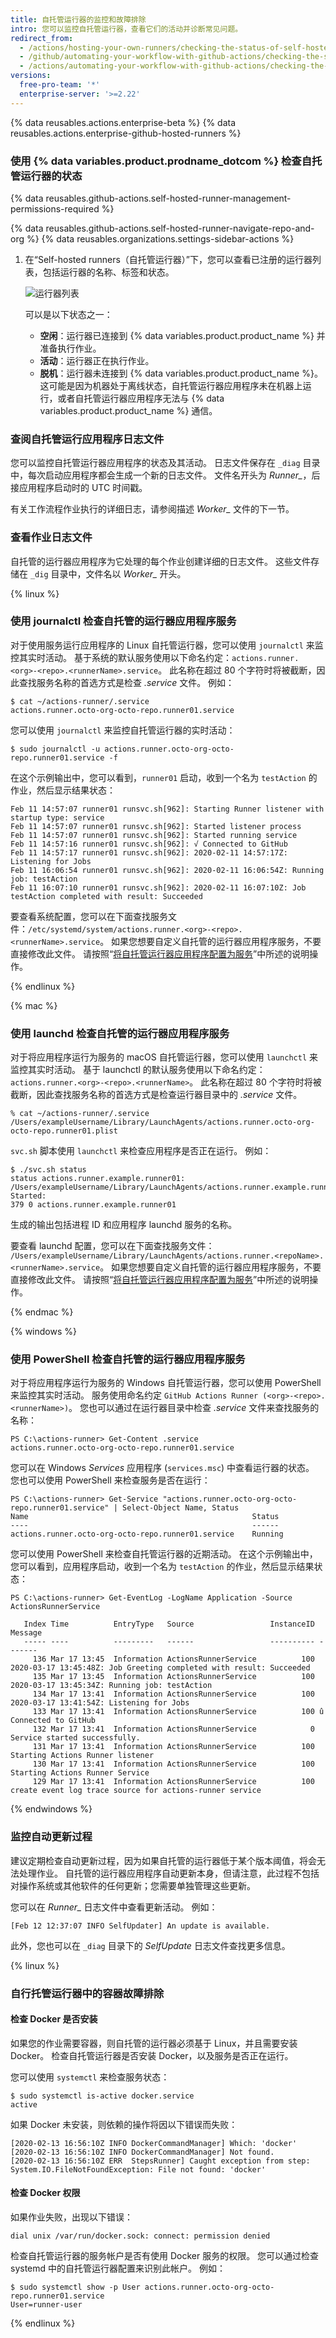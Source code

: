 ```yaml
---
title: 自托管运行器的监控和故障排除
intro: 您可以监控自托管运行器，查看它们的活动并诊断常见问题。
redirect_from:
  - /actions/hosting-your-own-runners/checking-the-status-of-self-hosted-runners
  - /github/automating-your-workflow-with-github-actions/checking-the-status-of-self-hosted-runners
  - /actions/automating-your-workflow-with-github-actions/checking-the-status-of-self-hosted-runners
versions:
  free-pro-team: '*'
  enterprise-server: '>=2.22'
---
```


{% data reusables.actions.enterprise-beta %}
{% data reusables.actions.enterprise-github-hosted-runners %}

### 使用 {% data variables.product.prodname_dotcom %} 检查自托管运行器的状态

{% data reusables.github-actions.self-hosted-runner-management-permissions-required %}

{% data reusables.github-actions.self-hosted-runner-navigate-repo-and-org %}
{% data reusables.organizations.settings-sidebar-actions %}
1. 在“Self-hosted runners（自托管运行器）”下，您可以查看已注册的运行器列表，包括运行器的名称、标签和状态。

    ![运行器列表](/assets/images/help/settings/actions-runner-list.png)

    可以是以下状态之一：

    * **空闲**：运行器已连接到 {% data variables.product.product_name %} 并准备执行作业。
    * **活动**：运行器正在执行作业。
    * **脱机**：运行器未连接到 {% data variables.product.product_name %}。 这可能是因为机器处于离线状态，自托管运行器应用程序未在机器上运行，或者自托管运行器应用程序无法与 {% data variables.product.product_name %} 通信。


### 查阅自托管运行应用程序日志文件

您可以监控自托管运行器应用程序的状态及其活动。 日志文件保存在 `_diag` 目录中，每次启动应用程序都会生成一个新的日志文件。 文件名开头为 *Runner_*，后接应用程序启动时的 UTC 时间戳。

有关工作流程作业执行的详细日志，请参阅描述 *Worker_* 文件的下一节。

### 查看作业日志文件

自托管的运行器应用程序为它处理的每个作业创建详细的日志文件。 这些文件存储在 `_dig` 目录中，文件名以 *Worker_* 开头。

{% linux %}

### 使用 journalctl 检查自托管的运行器应用程序服务

对于使用服务运行应用程序的 Linux 自托管运行器，您可以使用 `journalctl` 来监控其实时活动。 基于系统的默认服务使用以下命名约定：`actions.runner.<org>-<repo>.<runnerName>.service`。 此名称在超过 80 个字符时将被截断，因此查找服务名称的首选方式是检查 _.service_ 文件。 例如：

```shell
$ cat ~/actions-runner/.service
actions.runner.octo-org-octo-repo.runner01.service
```

您可以使用 `journalctl` 来监控自托管运行器的实时活动：

```shell
$ sudo journalctl -u actions.runner.octo-org-octo-repo.runner01.service -f
```

在这个示例输出中，您可以看到，`runner01` 启动，收到一个名为 `testAction` 的作业，然后显示结果状态：

```shell
Feb 11 14:57:07 runner01 runsvc.sh[962]: Starting Runner listener with startup type: service
Feb 11 14:57:07 runner01 runsvc.sh[962]: Started listener process
Feb 11 14:57:07 runner01 runsvc.sh[962]: Started running service
Feb 11 14:57:16 runner01 runsvc.sh[962]: √ Connected to GitHub
Feb 11 14:57:17 runner01 runsvc.sh[962]: 2020-02-11 14:57:17Z: Listening for Jobs
Feb 11 16:06:54 runner01 runsvc.sh[962]: 2020-02-11 16:06:54Z: Running job: testAction
Feb 11 16:07:10 runner01 runsvc.sh[962]: 2020-02-11 16:07:10Z: Job testAction completed with result: Succeeded
```

要查看系统配置，您可以在下面查找服务文件：`/etc/systemd/system/actions.runner.<org>-<repo>.<runnerName>.service`。 如果您想要自定义自托管的运行器应用程序服务，不要直接修改此文件。 请按照“[将自托管运行器应用程序配置为服务](/actions/hosting-your-own-runners/configuring-the-self-hosted-runner-application-as-a-service#customizing-the-self-hosted-runner-service)”中所述的说明操作。

{% endlinux %}

{% mac %}

### 使用 launchd 检查自托管的运行器应用程序服务

对于将应用程序运行为服务的 macOS 自托管运行器，您可以使用 `launchctl` 来监控其实时活动。 基于 launchctl 的默认服务使用以下命名约定：`actions.runner.<org>-<repo>.<runnerName>`。 此名称在超过 80 个字符时将被截断，因此查找服务名称的首选方式是检查运行器目录中的 _.service_ 文件。

```shell
% cat ~/actions-runner/.service
/Users/exampleUsername/Library/LaunchAgents/actions.runner.octo-org-octo-repo.runner01.plist
```

`svc.sh` 脚本使用 `launchctl` 来检查应用程序是否正在运行。 例如：

```shell
$ ./svc.sh status
status actions.runner.example.runner01:
/Users/exampleUsername/Library/LaunchAgents/actions.runner.example.runner01.plist
Started:
379 0 actions.runner.example.runner01
```

生成的输出包括进程 ID 和应用程序 launchd 服务的名称。

要查看 launchd 配置，您可以在下面查找服务文件： `/Users/exampleUsername/Library/LaunchAgents/actions.runner.<repoName>.<runnerName>.service`。 如果您想要自定义自托管的运行器应用程序服务，不要直接修改此文件。 请按照“[将自托管运行器应用程序配置为服务](/actions/hosting-your-own-runners/configuring-the-self-hosted-runner-application-as-a-service#customizing-the-self-hosted-runner-service-1)”中所述的说明操作。

{% endmac %}


{% windows %}

### 使用 PowerShell 检查自托管的运行器应用程序服务

对于将应用程序运行为服务的 Windows 自托管运行器，您可以使用 PowerShell 来监控其实时活动。 服务使用命名约定 `GitHub Actions Runner (<org>-<repo>.<runnerName>)`。 您也可以通过在运行器目录中检查 _.service_ 文件来查找服务的名称：

```shell
PS C:\actions-runner> Get-Content .service
actions.runner.octo-org-octo-repo.runner01.service
```

您可以在 Windows _Services_ 应用程序 (`services.msc`) 中查看运行器的状态。 您也可以使用 PowerShell 来检查服务是否在运行：

```shell
PS C:\actions-runner> Get-Service "actions.runner.octo-org-octo-repo.runner01.service" | Select-Object Name, Status
Name                                                  Status
----                                                  ------
actions.runner.octo-org-octo-repo.runner01.service    Running
```

您可以使用 PowerShell 来检查自托管运行器的近期活动。 在这个示例输出中，您可以看到，应用程序启动，收到一个名为 `testAction` 的作业，然后显示结果状态：

```shell
PS C:\actions-runner> Get-EventLog -LogName Application -Source ActionsRunnerService

   Index Time          EntryType   Source                 InstanceID Message
   ----- ----          ---------   ------                 ---------- -------
     136 Mar 17 13:45  Information ActionsRunnerService          100 2020-03-17 13:45:48Z: Job Greeting completed with result: Succeeded
     135 Mar 17 13:45  Information ActionsRunnerService          100 2020-03-17 13:45:34Z: Running job: testAction
     134 Mar 17 13:41  Information ActionsRunnerService          100 2020-03-17 13:41:54Z: Listening for Jobs
     133 Mar 17 13:41  Information ActionsRunnerService          100 û Connected to GitHub
     132 Mar 17 13:41  Information ActionsRunnerService            0 Service started successfully.
     131 Mar 17 13:41  Information ActionsRunnerService          100 Starting Actions Runner listener
     130 Mar 17 13:41  Information ActionsRunnerService          100 Starting Actions Runner Service
     129 Mar 17 13:41  Information ActionsRunnerService          100 create event log trace source for actions-runner service
```

{% endwindows %}

### 监控自动更新过程

建议定期检查自动更新过程，因为如果自托管的运行器低于某个版本阈值，将会无法处理作业。 自托管的运行器应用程序自动更新本身，但请注意，此过程不包括对操作系统或其他软件的任何更新；您需要单独管理这些更新。

您可以在 *Runner_* 日志文件中查看更新活动。 例如：

```shell
[Feb 12 12:37:07 INFO SelfUpdater] An update is available.
```

此外，您也可以在 `_diag` 目录下的 _SelfUpdate_ 日志文件查找更多信息。

{% linux %}

### 自行托管运行器中的容器故障排除

#### 检查 Docker 是否安装

如果您的作业需要容器，则自托管的运行器必须基于 Linux，并且需要安装 Docker。 检查自托管运行器是否安装 Docker，以及服务是否正在运行。

您可以使用 `systemctl` 来检查服务状态：

```shell
$ sudo systemctl is-active docker.service
active
```

如果 Docker 未安装，则依赖的操作将因以下错误而失败：

```shell
[2020-02-13 16:56:10Z INFO DockerCommandManager] Which: 'docker'
[2020-02-13 16:56:10Z INFO DockerCommandManager] Not found.
[2020-02-13 16:56:10Z ERR  StepsRunner] Caught exception from step: System.IO.FileNotFoundException: File not found: 'docker'
```

#### 检查 Docker 权限

如果作业失败，出现以下错误：

```shell
dial unix /var/run/docker.sock: connect: permission denied
```

检查自托管运行器的服务帐户是否有使用 Docker 服务的权限。 您可以通过检查 systemd 中的自托管运行器配置来识别此帐户。 例如：

```shell
$ sudo systemctl show -p User actions.runner.octo-org-octo-repo.runner01.service
User=runner-user
```

{% endlinux %}
